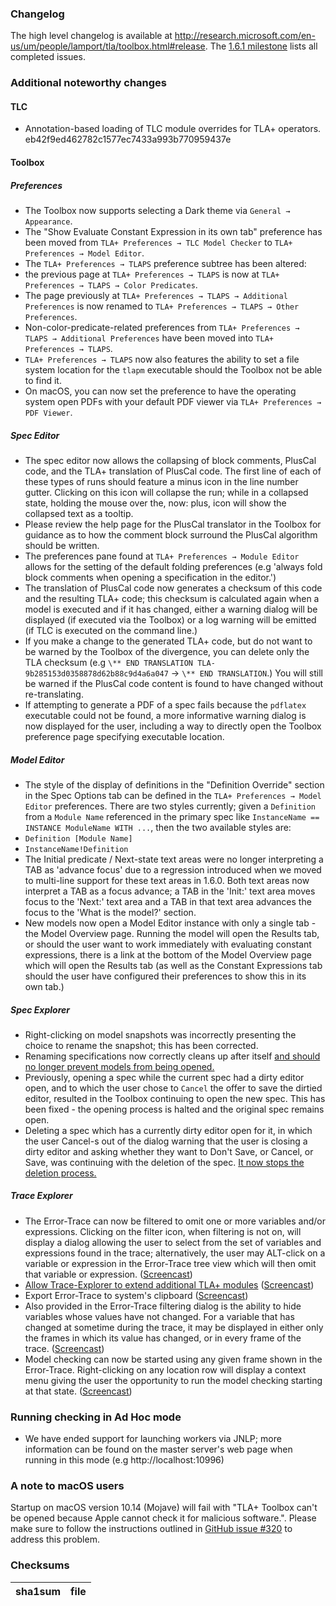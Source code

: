 ### Changelog
The high level changelog is available at http://research.microsoft.com/en-us/um/people/lamport/tla/toolbox.html#release. The [1.6.1 milestone](https://github.com/tlaplus/tlaplus/issues?q=is%3Aissue+milestone%3A1.6.1+is%3Aclosed) lists all completed issues.


### Additional noteworthy changes

#### TLC
* Annotation-based loading of TLC module overrides for TLA+ operators. eb42f9ed462782c1577ec7433a993b770959437e

#### Toolbox

##### Preferences
* The Toolbox now supports selecting a Dark theme via `General → Appearance`.
* The "Show Evaluate Constant Expression in its own tab" preference has been moved from `TLA+ Preferences → TLC Model Checker` to `TLA+ Preferences → Model Editor`.
* The `TLA+ Preferences → TLAPS` preference subtree has been altered:
 * the previous page at `TLA+ Preferences → TLAPS` is now at `TLA+ Preferences → TLAPS → Color Predicates`.
 * The page previously at `TLA+ Preferences → TLAPS → Additional Preferences` is now renamed to `TLA+ Preferences → TLAPS → Other Preferences`.
 * Non-color-predicate-related preferences from `TLA+ Preferences → TLAPS → Additional Preferences` have been moved into `TLA+ Preferences → TLAPS`.
 * `TLA+ Preferences → TLAPS` now also features the ability to set a file system location for the `tlapm` executable should the Toolbox not be able to find it.
* On macOS, you can now set the preference to have the operating system open PDFs with your default PDF viewer via `TLA+ Preferences → PDF Viewer`.

##### Spec Editor
* The spec editor now allows the collapsing of block comments, PlusCal code, and the TLA+ translation of PlusCal code. The first line of each of these types of runs should feature a minus icon in the line number gutter. Clicking on this icon will collapse the run; while in a collapsed state, holding the mouse over the, now: plus, icon will show the collapsed text as a tooltip.
 * Please review the help page for the PlusCal translator in the Toolbox for guidance
 as to how the comment block surround the PlusCal algorithm should be written.
 * The preferences pane found at `TLA+ Preferences → Module Editor` allows for the setting of the default folding preferences (e.g 'always fold block comments when opening a specification in the editor.')
* The translation of PlusCal code now generates a checksum of this code and the resulting TLA+ code; this checksum is calculated again when a model is executed and if it has changed, either a warning dialog will be displayed (if executed via the Toolbox) or a log warning will be emitted (if TLC is executed on the command line.)
 * If you make a change to the generated TLA+ code, but do not want to be warned by the Toolbox of the divergence, you can delete only the TLA checksum (e.g `\** END TRANSLATION TLA-9b285153d0358878d62b88c9d4a6a047` → `\** END TRANSLATION`.) You will still be warned if the PlusCal code content is found to have changed without re-translating.
* If attempting to generate a PDF of a spec fails because the `pdflatex` executable could not be found, a more informative warning dialog is now displayed for the user, including a way to directly open the Toolbox preference page specifying executable location.

##### Model Editor
* The style of the display of definitions in the "Definition Override" section in the Spec Options tab can be defined in the `TLA+ Preferences → Model Editor` preferences. There are two styles currently; given a `Definition` from a `Module Name` referenced in the primary spec like `InstanceName == INSTANCE ModuleName WITH ...`, then the two available styles are:
 * `Definition [Module Name]`
 * `InstanceName!Definition`
* The Initial predicate / Next-state text areas were no longer interpreting a TAB as 'advance focus' due to a regression introduced when we moved to multi-line support for these text areas in 1.6.0. Both text areas now interpret a TAB as a focus advance; a TAB in the 'Init:' text area moves focus to the 'Next:' text area and a TAB in that text area advances the focus to the 'What is the model?' section.
* New models now open a Model Editor instance with only a single tab - the Model Overview page. Running the model will open the Results tab, or should the user want to work immediately with evaluating constant expressions, there is a link at the bottom of the Model Overview page which will open the Results tab (as well as the Constant Expressions tab should the user have configured their preferences to show this in its own tab.)

##### Spec Explorer
* Right-clicking on model snapshots was incorrectly presenting the choice to rename the snapshot; this has been corrected.
* Renaming specifications now correctly cleans up after itself [and should no longer prevent models from being opened.](https://github.com/tlaplus/tlaplus/issues/339)
* Previously, opening a spec while the current spec had a dirty editor open, and to which the user chose to `Cancel` the offer to save the dirtied editor, resulted in the Toolbox continuing to open the new spec. This has been fixed - the opening process is halted and the original spec remains open.
* Deleting a spec which has a currently dirty editor open for it, in which the user Cancel-s out of the dialog warning that the user is closing a dirty editor and asking whether they want to Don't Save, or Cancel, or Save, was continuing with the deletion of the spec. [It now stops the deletion process.](https://github.com/tlaplus/tlaplus/issues/375)

##### Trace Explorer
* The Error-Trace can now be filtered to omit one or more variables and/or expressions. Clicking on the filter icon, when filtering is not on, will display a dialog allowing the user to select from the set of variables and expressions found in the trace; alternatively, the user may ALT-click on a variable or expression in the Error-Trace tree view which will then omit that variable or expression. ([Screencast](https://raw.githubusercontent.com/tlaplus/tlaplus/master/general/docs/changelogs/screencasts/error-trace-filtering.gif))
* [Allow Trace-Explorer to extend additional TLA+ modules](https://github.com/tlaplus/tlaplus/issues/342) ([Screencast](https://raw.githubusercontent.com/tlaplus/tlaplus/master/general/docs/changelogs/screencasts/ExtendModulesForTraceExplorer.gif))
* Export Error-Trace to system's clipboard ([Screencast](https://raw.githubusercontent.com/tlaplus/tlaplus/master/general/docs/changelogs/screencasts/ExportErrorTrace.gif))
* Also provided in the Error-Trace filtering dialog is the ability to hide variables whose values have not changed. For a variable that has changed at sometime during the trace, it may be displayed in either only the frames in which its value has changed, or in every frame of the trace. ([Screencast](https://raw.githubusercontent.com/tlaplus/tlaplus/master/general/docs/changelogs/screencasts/show_hide_changed_variables.gif))
* Model checking can now be started using any given frame shown in the Error-Trace. Right-clicking on any location row will display a context menu giving the user the opportunity to run the model checking starting at that state. ([Screencast](https://raw.githubusercontent.com/tlaplus/tlaplus/master/general/docs/changelogs/screencasts/model_check_from_error_trace_state.gif))

### Running checking in Ad Hoc mode
* We have ended support for launching workers via JNLP; more information can be found on the master server's web page when running in this mode (e.g http://localhost:10996)

### A note to macOS users
Startup on macOS version 10.14 (Mojave) will fail with "TLA+ Toolbox can't be opened because Apple cannot check it for malicious software.".  Please make sure to follow the instructions outlined in [GitHub issue #320](https://github.com/tlaplus/tlaplus/issues/320) to address this problem.

### Checksums
sha1sum|file
------------ | -------------
